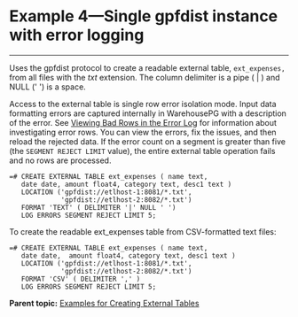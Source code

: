 # Example 4—Single gpfdist instance with error logging
---

Uses the gpfdist protocol to create a readable external table, `ext_expenses,` from all files with the *txt* extension. The column delimiter is a pipe \( \| \) and NULL \(' '\) is a space.

Access to the external table is single row error isolation mode. Input data formatting errors are captured internally in WarehousePG with a description of the error. See [Viewing Bad Rows in the Error Log](../load/topics/g-viewing-bad-rows-in-the-error-table-or-error-log.html) for information about investigating error rows. You can view the errors, fix the issues, and then reload the rejected data. If the error count on a segment is greater than five \(the `SEGMENT REJECT LIMIT` value\), the entire external table operation fails and no rows are processed.

```
=# CREATE EXTERNAL TABLE ext_expenses ( name text, 
   date date, amount float4, category text, desc1 text ) 
   LOCATION ('gpfdist://etlhost-1:8081/*.txt', 
             'gpfdist://etlhost-2:8082/*.txt')
   FORMAT 'TEXT' ( DELIMITER '|' NULL ' ')
   LOG ERRORS SEGMENT REJECT LIMIT 5;

```

To create the readable ext\_expenses table from CSV-formatted text files:

```
=# CREATE EXTERNAL TABLE ext_expenses ( name text, 
   date date,  amount float4, category text, desc1 text ) 
   LOCATION ('gpfdist://etlhost-1:8081/*.txt', 
             'gpfdist://etlhost-2:8082/*.txt')
   FORMAT 'CSV' ( DELIMITER ',' )
   LOG ERRORS SEGMENT REJECT LIMIT 5;

```



**Parent topic:** [Examples for Creating External Tables](../external/creating-external-tables---examples.html)

